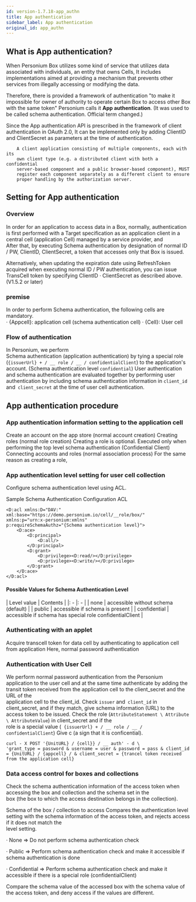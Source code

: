 ```yaml
---
id: version-1.7.18-app_authn
title: App authentication
sidebar_label: App authentication
original_id: app_authn
---
```

## What is App authentication?
When Personium Box utilizes some kind of service that utilizes data associated with individuals, an entity that owns Cells,
It includes implementations aimed at providing a mechanism that prevents other services from illegally accessing or modifying the data.

Therefore, there is provided a framework of authentication "to make it impossible for owner of authority to operate certain Box to access other Box with the same token"
Personium calls it **App authentication**. (It was used to be called schema authentication. Official term changed.)

Since the App authentication API is prescribed in the framework of client authentication in OAuth 2.0,
It can be implemented only by adding ClientID and ClientSecret as parameters at the time of authentication.

```
    A client application consisting of multiple components, each with its
    own client type (e.g. a distributed client with both a confidential
    server-based component and a public browser-based component), MUST
    register each component separately as a different client to ensure
    proper handling by the authorization server.
```

## Setting for App authentication
### Overview
In order for an application to access data in a Box, normally, authentication is first performed with a Target specification as an application client in a central cell (application Cell) managed by a service provider, and <br>
After that, by executing Schema authentication by designation of normal ID / PW, ClientID, ClientSecret, a token that accesses only that Box is issued.

Alternatively, when updating the expiration date using RefreshToken acquired when executing normal ID / PW authentication, you can issue TransCell token by specifying ClientID · ClientSecret as described above. (V1.5.2 or later)

### premise
In order to perform Schema authentication, the following cells are mandatory. <br>
· {Appcell}: application cell (schema authentication cell)
· {Cell}: User cell

### Flow of authentication
In Personium, we perform <br> Schema authentication (application authentication) by tying a special role (`{issuerUrl} + / __ role / __ / confidentialClient`) to the application's account. (Schema authentication level `confidential`)
User authentication and schema authentication are evaluated together by performing user authentication by including schema authentication information in `client_id` and` client_secret` at the time of user cell authentication.

## App authentication procedure
### App authentication information setting to the application cell

Create an account on the app store (normal account creation)
Creating roles (normal role creation)
Creating a role is optional. Executed only when performing the top level schema authentication (Confidential Client)
Connecting accounts and roles (normal association process)
For the same reason as creating a role,

### App authentication level setting for user cell collection
Configure schema authentication level using ACL.

Sample Schema Authentication Configuration ACL

```
<D:acl xmlns:D="DAV:" xml:base="https://demo.personium.io/cell/__role/box/"
xmlns:p="urn:x-personium:xmlns"
p:requireSchemaAuthz="{Schema authentication level}">
    <D:ace>
        <D:principal>
            <D:all/>
        </D:principal>
        <D:grant>
            <D:privilege><D:read/></D:privilege>
            <D:privilege><D:write/></D:privilege>
        </D:grant>
    </D:ace>
</D:acl>
```
#### Possible Values for Schema Authentication Level

| Level value | Contents |
|: - |: - |
| none | accessible without schema (default) |
| public | accessible if schema is present |
| confidential | accessible if schema has special role confidentialClient |

### Authenticating with an applet
Acquire transcell token for data cell by authenticating to application cell from application
Here, normal password authentication

### Authentication with User Cell
We perform normal password authentication from the Personium application to the user cell and at the same time authenticate by adding the transit token received from the application cell to the client_secret and the URL of the <br> application cell to the client_id.
Check `issuer` and` client_id` in client_secret, and if they match, give schema information (URL) to the access token to be issued.
Check the role (`AttributeStatement \ Attribute \ AttributeValue`) in client_secret and if the <br> role is a special value (` {issuerUrl} + / __ role / __ / confidentialClient`) Give c (a sign that it is conficential).

```
curl - X POST '{UnitURL} / {cell}} / __ auth' - d \
'grant_type = password & username = user & password = pass & client_id = {UnitURL} / {appcell} / & client_secret = {trancel token received from the application cell}
```

### Data access control for boxes and collections
Check the schema authentication information of the access token when accessing the box and collection and the schema set in the <br> box (the box to which the access destination belongs in the collection).

Schema of the box / collection to access Compares the authentication level setting with the schema information of the access token, and rejects access if it does not match the <br> level setting.

· None => Do not perform schema authentication check

· Public => Perform schema authentication check and make it accessible if schema authentication is done

· Confidential => Perform schema authentication check and make it accessible if there is a special role (confidentialClient)

Compare the schema value of the accessed box with the schema value of the access token, and deny access if the values are different.
